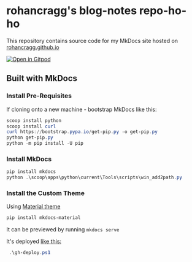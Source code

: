 # rohancragg's blog-notes repo-ho-ho

This repository contains source code for my MkDocs site hosted on [rohancragg.github.io](http://rohancragg.github.io)

[![Open in Gitpod](https://gitpod.io/button/open-in-gitpod.svg)](https://gitpod.io/#https://github.com/rohancragg/blog-notes)

## Built with MkDocs

### Install Pre-Requisites
If cloning onto a new machine - bootstrap MkDocs like this:

```powershell
scoop install python
scoop install curl
curl https://bootstrap.pypa.io/get-pip.py -o get-pip.py
python get-pip.py
python -m pip install -U pip
```
### Install MkDocs
```powershell
pip install mkdocs
python .\scoop\apps\python\current\Tools\scripts\win_add2path.py
```
### Install the Custom Theme
Using [Material theme](https://squidfunk.github.io/mkdocs-material/)
```powershell
pip install mkdocs-material
```

It can be previewed by running `mkdocs serve`

It's deployed [like this:](https://www.mkdocs.org/user-guide/deploying-your-docs/#organization-and-user-pages)
```powershell
 .\gh-deploy.ps1
```
